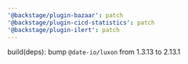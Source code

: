 ```yaml
---
'@backstage/plugin-bazaar': patch
'@backstage/plugin-cicd-statistics': patch
'@backstage/plugin-ilert': patch
---
```


build(deps): bump `@date-io/luxon` from 1.3.13 to 2.13.1
